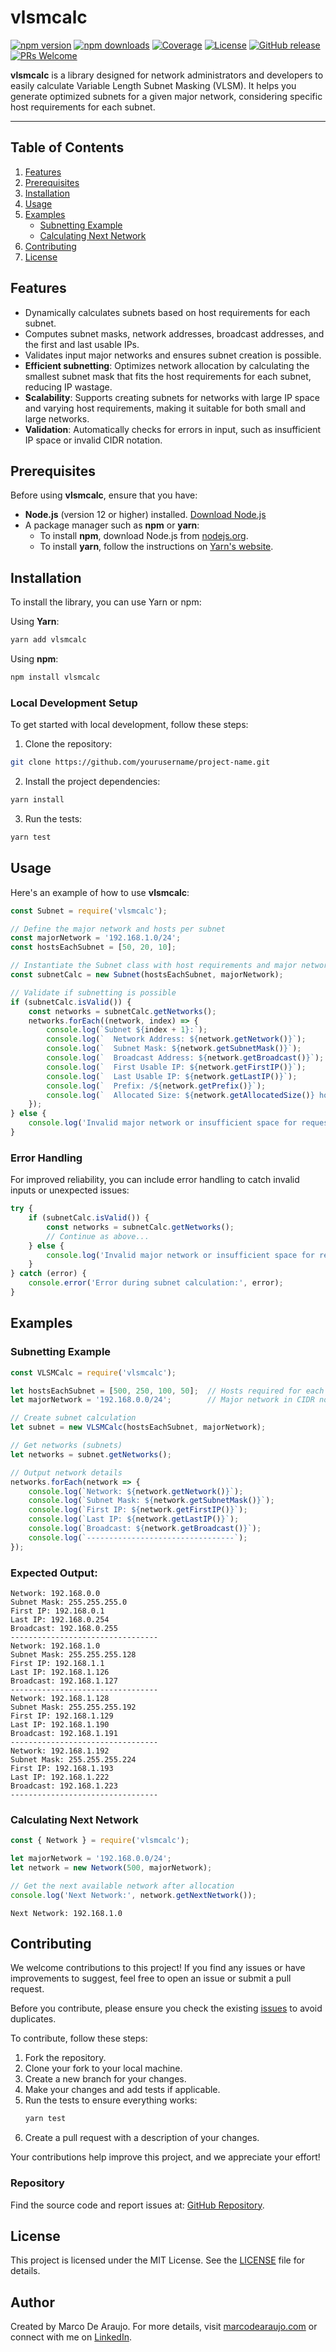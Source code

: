 # vlsmcalc
[![npm version](https://badge.fury.io/js/vlsmcalc.svg)](https://npmjs.org/package/vlsmcalc)
[![npm downloads](https://img.shields.io/npm/dm/vlsmcalc.svg)](https://npmjs.org/package/vlsmcalc)
[![Coverage](https://marcodearaujo.github.io/vlsmcalcjs/badges/coverage.svg)](https://github.com/marcodearaujo/vlsmcalcjs/actions)
[![License](https://img.shields.io/badge/license-MIT-blue.svg)](https://opensource.org/licenses/MIT)
[![GitHub release](https://img.shields.io/github/release/marcodearaujo/vlsmcalcjs.svg)](https://github.com/marcodearaujo/vlsmcalcjs/releases)
[![PRs Welcome](https://img.shields.io/badge/PRs-welcome-brightgreen.svg)](https://github.com/marcodearaujo/vlsmcalcjs/pulls)


**vlsmcalc** is a library designed for network administrators and developers to easily calculate Variable Length Subnet Masking (VLSM). It helps you generate optimized subnets for a given major network, considering specific host requirements for each subnet.

---
## Table of Contents

1. [Features](#features)
2. [Prerequisites](#prerequisites)
3. [Installation](#installation)
4. [Usage](#usage)
5. [Examples](#examples)
    - [Subnetting Example](#subnetting-example)
    - [Calculating Next Network](#calculating-next-network)
6. [Contributing](#contributing)
7. [License](#license)

## Features
- Dynamically calculates subnets based on host requirements for each subnet.
- Computes subnet masks, network addresses, broadcast addresses, and the first and last usable IPs.
- Validates input major networks and ensures subnet creation is possible.
- **Efficient subnetting**: Optimizes network allocation by calculating the smallest subnet mask that fits the host requirements for each subnet, reducing IP wastage.
- **Scalability**: Supports creating subnets for networks with large IP space and varying host requirements, making it suitable for both small and large networks.
- **Validation**: Automatically checks for errors in input, such as insufficient IP space or invalid CIDR notation.

## Prerequisites

Before using **vlsmcalc**, ensure that you have:

- **Node.js** (version 12 or higher) installed. [Download Node.js](https://nodejs.org/)
- A package manager such as **npm** or **yarn**:
    - To install **npm**, download Node.js from [nodejs.org](https://nodejs.org/).
    - To install **yarn**, follow the instructions on [Yarn's website](https://yarnpkg.com/getting-started/install).


## Installation

To install the library, you can use Yarn or npm:

Using **Yarn**:
```bash
yarn add vlsmcalc
```
Using **npm**:
```bash
npm install vlsmcalc
```

### Local Development Setup

To get started with local development, follow these steps:

1. Clone the repository:
```bash
git clone https://github.com/yourusername/project-name.git
```
2. Install the project dependencies:
```bash
yarn install
```
3. Run the tests:
```bash
yarn test
```

## Usage

Here's an example of how to use **vlsmcalc**:

```javascript
const Subnet = require('vlsmcalc');

// Define the major network and hosts per subnet
const majorNetwork = '192.168.1.0/24'; 
const hostsEachSubnet = [50, 20, 10]; 

// Instantiate the Subnet class with host requirements and major network
const subnetCalc = new Subnet(hostsEachSubnet, majorNetwork);

// Validate if subnetting is possible
if (subnetCalc.isValid()) {
    const networks = subnetCalc.getNetworks();
    networks.forEach((network, index) => {
        console.log(`Subnet ${index + 1}:`);
        console.log(`  Network Address: ${network.getNetwork()}`);
        console.log(`  Subnet Mask: ${network.getSubnetMask()}`);
        console.log(`  Broadcast Address: ${network.getBroadcast()}`);
        console.log(`  First Usable IP: ${network.getFirstIP()}`);
        console.log(`  Last Usable IP: ${network.getLastIP()}`);
        console.log(`  Prefix: /${network.getPrefix()}`);
        console.log(`  Allocated Size: ${network.getAllocatedSize()} hosts`);
    });
} else {
    console.log('Invalid major network or insufficient space for requested subnets.');
}

```

### Error Handling

For improved reliability, you can include error handling to catch invalid inputs or unexpected issues:

```javascript
try {
    if (subnetCalc.isValid()) {
        const networks = subnetCalc.getNetworks();
        // Continue as above...
    } else {
        console.log('Invalid major network or insufficient space for requested subnets.');
    }
} catch (error) {
    console.error('Error during subnet calculation:', error);
}
```


## Examples

### Subnetting Example

```javascript
const VLSMCalc = require('vlsmcalc');

let hostsEachSubnet = [500, 250, 100, 50];  // Hosts required for each subnet
let majorNetwork = '192.168.0.0/24';        // Major network in CIDR notation

// Create subnet calculation
let subnet = new VLSMCalc(hostsEachSubnet, majorNetwork);

// Get networks (subnets)
let networks = subnet.getNetworks();

// Output network details
networks.forEach(network => {
    console.log(`Network: ${network.getNetwork()}`);
    console.log(`Subnet Mask: ${network.getSubnetMask()}`);
    console.log(`First IP: ${network.getFirstIP()}`);
    console.log(`Last IP: ${network.getLastIP()}`);
    console.log(`Broadcast: ${network.getBroadcast()}`);
    console.log(`---------------------------------`);
});
```

### Expected Output:
```
Network: 192.168.0.0
Subnet Mask: 255.255.255.0
First IP: 192.168.0.1
Last IP: 192.168.0.254
Broadcast: 192.168.0.255
---------------------------------
Network: 192.168.1.0
Subnet Mask: 255.255.255.128
First IP: 192.168.1.1
Last IP: 192.168.1.126
Broadcast: 192.168.1.127
---------------------------------
Network: 192.168.1.128
Subnet Mask: 255.255.255.192
First IP: 192.168.1.129
Last IP: 192.168.1.190
Broadcast: 192.168.1.191
---------------------------------
Network: 192.168.1.192
Subnet Mask: 255.255.255.224
First IP: 192.168.1.193
Last IP: 192.168.1.222
Broadcast: 192.168.1.223
---------------------------------
```

### Calculating Next Network
```javascript
const { Network } = require('vlsmcalc');

let majorNetwork = '192.168.0.0/24';
let network = new Network(500, majorNetwork);

// Get the next available network after allocation
console.log('Next Network:', network.getNextNetwork());
```
```
Next Network: 192.168.1.0
```

## Contributing

We welcome contributions to this project! If you find any issues or have improvements to suggest, feel free to open an issue or submit a pull request.

Before you contribute, please ensure you check the existing [issues](https://github.com/marcodearaujo/vlsmcalcjs/issues) to avoid duplicates.

To contribute, follow these steps:

1. Fork the repository.
2. Clone your fork to your local machine.
3. Create a new branch for your changes.
4. Make your changes and add tests if applicable.
5. Run the tests to ensure everything works:
    ```bash
    yarn test
    ```
6. Create a pull request with a description of your changes.

Your contributions help improve this project, and we appreciate your effort!


### Repository

Find the source code and report issues at: [GitHub Repository](https://github.com/marcodearaujo/vlsmcalcjs).

## License

This project is licensed under the MIT License. See the [LICENSE](LICENSE) file for details.

## Author

Created by Marco De Araujo. For more details, visit [marcodearaujo.com](https://marcodearaujo.com/) or connect with me on [LinkedIn](https://www.linkedin.com/in/marcodearaujo).